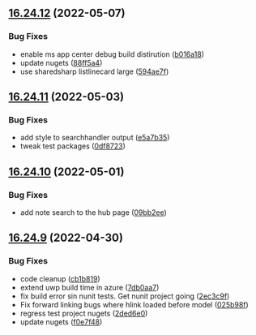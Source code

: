 ## [16.24.12](https://github.com/phandcock/GrampsView/compare/v16.24.11...v16.24.12) (2022-05-07)


### Bug Fixes

* enable ms app center debug build distirution ([b016a18](https://github.com/phandcock/GrampsView/commit/b016a184061d87ea0f4e2d69edeece66c2e55cc5))
* update nugets ([88ff5a4](https://github.com/phandcock/GrampsView/commit/88ff5a4991b8803fc32e0b561fd63617ed623278))
* use sharedsharp listlinecard large ([594ae7f](https://github.com/phandcock/GrampsView/commit/594ae7f7e56b48ac2eb03316a1ed87e774e433f5))



## [16.24.11](https://github.com/phandcock/GrampsView/compare/v16.24.10...v16.24.11) (2022-05-03)


### Bug Fixes

* add style to searchhandler output ([e5a7b35](https://github.com/phandcock/GrampsView/commit/e5a7b35f8f36452bd74ae3194ecc532d271380b1))
* tweak test packages ([0df8723](https://github.com/phandcock/GrampsView/commit/0df8723aaaa84740611806794957fd85993b2aff))



## [16.24.10](https://github.com/phandcock/GrampsView/compare/v16.24.9...v16.24.10) (2022-05-01)


### Bug Fixes

* add note search to the hub page ([09bb2ee](https://github.com/phandcock/GrampsView/commit/09bb2eed435e52050558d4934f4fd6bbb49188aa))



## [16.24.9](https://github.com/phandcock/GrampsView/compare/v16.24.8...v16.24.9) (2022-04-30)


### Bug Fixes

* code cleanup ([cb1b819](https://github.com/phandcock/GrampsView/commit/cb1b819351ea3e4b52be55956cabf4b9f099c01f))
* extend uwp build time in azure ([7db0aa7](https://github.com/phandcock/GrampsView/commit/7db0aa714b27a2d73bbba2d26a35ddfe3a445efe))
* fix build error sin nunit tests.  Get nunit project going ([2ec3c9f](https://github.com/phandcock/GrampsView/commit/2ec3c9fa3f9501b9f0d5db2db7bf8210edfb75d1))
* Fix forward linking bugs where hlink loaded before model ([025b98f](https://github.com/phandcock/GrampsView/commit/025b98f295f8cdcbe302056c53169ee193c7d810))
* regress test project nugets ([2ded6e0](https://github.com/phandcock/GrampsView/commit/2ded6e0e0a728b097280de705e6e44f45a6fcf36))
* update nugets ([f0e7f48](https://github.com/phandcock/GrampsView/commit/f0e7f48f0f43e62ee6bafaa7c4553652b914050a))



